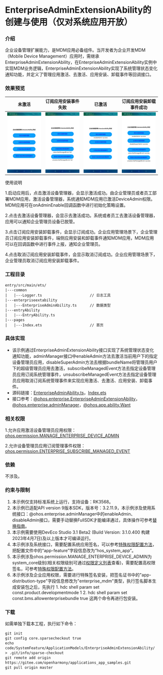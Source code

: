 # EnterpriseAdminExtensionAbility的创建与使用（仅对系统应用开放）

### 介绍

企业设备管理扩展能力，是MDM应用必备组件。当开发者为企业开发MDM（Mobile Device Management）应用时，需继承EnterpriseAdminExtensionAbility，在EnterpriseAdminExtensionAbility实例中实现MDM业务逻辑，EnterpriseAdminExtensionAbility实现了系统管理状态变化通知功能，并定义了管理应用激活、去激活、应用安装、卸载事件等回调接口。

### 效果预览

| 未激活                                                 | 订阅应用安装事件失败                                    | 已激活                                                 | 订阅应用安装卸载事件成功                                |
| ------------------------------------------------------ | ------------------------------------------------------- | ------------------------------------------------------ | ------------------------------------------------------- |
| <img src="screenshots/device/first.jpg" width="300" /> | <img src="screenshots/device/second.jpg" width="300" /> | <img src="screenshots/device/third.jpg" width="300" /> | <img src="screenshots/device/fourth.jpg" width="300" /> |

使用说明

1.启动应用后，点击激活设备管理器，会显示激活成功。由企业管理员或者员工部署MDM应用，激活设备管理器，系统通知MDM应用已激活DeviceAdmin权限。MDM应用可在onAdminEnable回调函数中进行初始化策略设置。

2.点击去激活设备管理器，会显示去激活成功。系统或者员工去激活设备管理器，应用可以通知企业管理员设备已脱管。

3.点击订阅应用安装卸载事件，会显示订阅成功。企业应用管理场景下，企业管理员订阅应用安装卸载事件，端侧应用安装和卸载事件通知MDM应用，MDM应用可以在回调函数中进行事件上报，通知企业管理员。

4.点击取消订阅应用安装卸载事件，会显示取消订阅成功。企业应用管理场景下，企业管理员取消订阅应用安装卸载事件。

### 工程目录
```
entry/src/main/ets/
|---common
|   |---Logger.ts                      // 日志工具
|---enterpriseextability
|   |---EnterpriseAdminAbility.ts      // 数据类型
|---entryAbility
|   |---EntryAbility.ts                
|---pages
|   |---Index.ets                      // 首页
```
### 具体实现

* 该示例通过EnterpriseAdminExtensionAbility接口实现了系统管理状态变化通知功能，adminManager接口中enableAdmin方法去激活当前用户下的指定设备管理员应用，disableSuperAdmin方法去根据bundleName将管理员用户下的超级管理员应用去激活，subscribeManagedEvent方法去指定设备管理员应用订阅系统管理事件，unsubscribeManagedEvent方法去指定设备管理员应用取消订阅系统管理事件来实现应用激活、去激活、应用安装、卸载事件。
* 源码链接：[EnterpriseAdminAbility.ts](entry/src/main/ets/enterpriseextability/EnterpriseAdminAbility.ts)，[Index.ets](entry/src/main/ets/pages/Index.ets)
* 接口参考：[@ohos.enterprise.EnterpriseAdminExtensionAbility](https://gitee.com/openharmony/docs/blob/master/zh-cn/application-dev/reference/apis-mdm-kit/js-apis-EnterpriseAdminExtensionAbility.md)，[@ohos.enterprise.adminManager](https://gitee.com/openharmony/docs/blob/master/zh-cn/application-dev/reference/apis-mdm-kit/js-apis-enterprise-adminManager.md)，[@ohos.app.ability.Want](https://gitee.com/openharmony/docs/blob/master/zh-cn/application-dev/reference/apis-ability-kit/js-apis-app-ability-want.md)

### 相关权限

1.允许应用激活设备管理员应用权限：[ohos.permission.MANAGE_ENTERPRISE_DEVICE_ADMIN](https://gitee.com/openharmony/docs/blob/master/zh-cn/application-dev/security/AccessToken/permissions-for-system-apps.md#ohospermissionmanage_enterprise_device_admin)

2.允许设备管理员应用订阅管理事件权限：[ohos.permission.ENTERPRISE_SUBSCRIBE_MANAGED_EVENT](https://gitee.com/openharmony/docs/blob/master/zh-cn/application-dev/security/permission-list.md#ohospermissionenterprise_subscribe_managed_event)

### 依赖

不涉及。

### 约束与限制

1. 本示例仅支持标准系统上运行，支持设备：RK3568。
2. 本示例已适配API version 9版本SDK，版本号：3.2.11.9，本示例涉及使用系统接口：@ohos.enterprise.adminManager中的enableAdmin、disableAdmin接口，需要手动替换FullSDK才能编译通过，具体操作可参考[替换指南](https://docs.openharmony.cn/pages/v3.2/zh-cn/application-dev/quick-start/full-sdk-switch-guide.md/)。
3. 本示例需要使用DevEco Studio 3.1 Beta2 (Build Version: 3.1.0.400 构建 2023年4月7日)及以上版本才可编译运行。
4. 本示例涉及系统接口，需要配置系统应用签名，可以参考[特殊权限配置方法](https://docs.openharmony.cn/pages/v3.2/zh-cn/application-dev/security/hapsigntool-overview.md/)，把配置文件中的“app-feature”字段信息改为“hos_system_app”。
5. 本示例涉及ohos.permission.MANAGE_ENTERPRISE_DEVICE_ADMIN为system_core级别(相关权限级别可通过[权限定义列表](https://gitee.com/openharmony/docs/blob/master/zh-cn/application-dev/security/permission-list.md)查看)，需要配置高权限签名，可参考[特殊权限配置方法](https://docs.openharmony.cn/pages/v3.2/zh-cn/application-dev/security/hapsigntool-overview.md/)。
6. 本示例涉及企业应用权限，需要进行特殊签名安装，把签名证书中的"app-distribution-type"字段信息修改为"enterprise_mdm"类型，执行签名脚本生成安装包之后，先执行 1. hdc shell param set const.product.developmentmode 1  2. hdc shell param set const.bms.allowenterprisebundle true 这两个命令再进行包安装。

### 下载

如需单独下载本工程，执行如下命令：
```
git init
git config core.sparsecheckout true
echo code/SystemFeature/ApplicationModels/EnterpriseAdminExtensionAbility/ > .git/info/sparse-checkout
git remote add origin https://gitee.com/openharmony/applications_app_samples.git
git pull origin master
```
